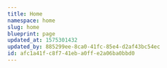 ```yaml
---
title: Home
namespace: home
slug: home
blueprint: page
updated_at: 1575301432
updated_by: 885299ee-8ca0-41fc-85e4-d2af43bc54ec
id: afc1a41f-c8f7-41eb-a0ff-e2a06ba0bbd0
---
```

